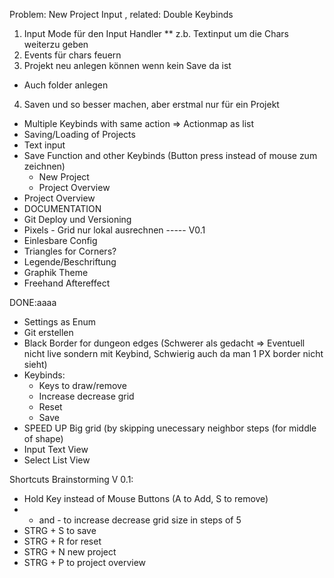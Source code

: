 
Problem: 
New Project Input , related: Double Keybinds
1. Input Mode für den Input Handler
** z.b. Textinput um die Chars weiterzu geben 
2.  Events für chars feuern
3. Projekt neu anlegen können wenn kein Save da ist
* Auch folder anlegen
4. Saven und so besser machen, aber erstmal nur für ein Projekt



* Multiple Keybinds with same action => Actionmap as list
* Saving/Loading of Projects
* Text input
* Save Function and other Keybinds (Button press instead of mouse zum zeichnen)
    * New Project
    * Project Overview
* Project Overview
* DOCUMENTATION
* Git Deploy und Versioning
* Pixels - Grid nur lokal ausrechnen
----- V0.1
* Einlesbare Config
* Triangles for Corners?
* Legende/Beschriftung
* Graphik Theme
* Freehand Aftereffect

DONE:aaaa
* Settings as Enum
* Git erstellen
* Black Border for dungeon edges (Schwerer als gedacht => Eventuell nicht live sondern mit Keybind, Schwierig auch da man 1 PX border nicht sieht)
* Keybinds:
    * Keys to draw/remove
    * Increase decrease grid
    * Reset
    * Save
* SPEED UP Big grid (by skipping unecessary neighbor steps (for middle of shape)
* Input Text View
* Select List View

Shortcuts Brainstorming V 0.1:
* Hold Key instead of Mouse Buttons (A to Add, S to remove)
* + and - to increase decrease grid size in steps of 5
* STRG + S to save
* STRG + R for reset
* STRG + N new project
* STRG + P to project overview


